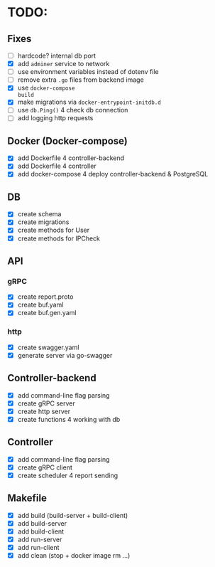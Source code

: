 # TODO:

## Fixes
- [ ] hardcode? internal db port
- [x] add <code>adminer</code> service to network
- [ ] use environment variables instead of dotenv file
- [ ] remove extra <code>.go</code> files from backend image
- [x] use <code>docker-compose build</code>
- [x] make migrations via <code>docker-entrypoint-initdb.d</code>
- [ ] use <code>db.Ping()</code> 4 check db connection
- [ ] add logging http requests

## Docker (Docker-compose)
- [x] add Dockerfile 4 controller-backend
- [x] add Dockerfile 4 controller
- [x] add docker-compose 4 deploy controller-backend & PostgreSQL

## DB
- [x] create schema
- [x] create migrations
- [x] create methods for User
- [x] create methods for IPCheck

## API
### gRPC
- [x] create report.proto
- [x] create buf.yaml
- [x] create buf.gen.yaml

### http
- [x] create swagger.yaml 
- [x] generate server via go-swagger

## Controller-backend
- [x] add command-line flag parsing
- [x] create gRPC server
- [x] create http server
- [x] create functions 4 working with db

## Controller
- [x] add command-line flag parsing
- [x] create gRPC client
- [x] create scheduler 4 report sending

## Makefile
- [x] add build (build-server + build-client)
- [x] add build-server
- [x] add build-client
- [x] add run-server
- [x] add run-client
- [x] add clean (stop + docker image rm ...)
